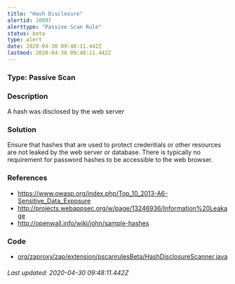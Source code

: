 ```yaml
---
title: "Hash Disclosure"
alertid: 10097
alerttype: "Passive Scan Rule"
status: beta
type: alert
date: 2020-04-30 09:48:11.442Z
lastmod: 2020-04-30 09:48:11.442Z
---
```

### Type: Passive Scan

### Description
A hash was disclosed by the web server

### Solution

Ensure that hashes that are used to protect credentials or other resources are not leaked by the web server or database. There is typically no requirement for password hashes to be accessible to the web browser.      

### References

* https://www.owasp.org/index.php/Top_10_2013-A6-Sensitive_Data_Exposure
* http://projects.webappsec.org/w/page/13246936/Information%20Leakage
* http://openwall.info/wiki/john/sample-hashes

### Code

 * [org/zaproxy/zap/extension/pscanrulesBeta/HashDisclosureScanner.java](https://github.com/zaproxy/zap-extensions/blob/master/addOns/pscanrulesBeta/src/main/java/org/zaproxy/zap/extension/pscanrulesBeta/HashDisclosureScanner.java)

###### Last updated: 2020-04-30 09:48:11.442Z
